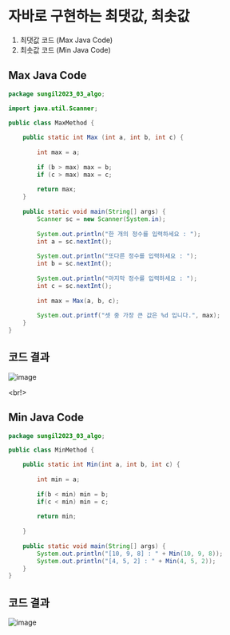 # 자바로 구현하는 최댓값, 최솟값

1. 최댓값 코드 (Max Java Code)
2. 최솟값 코드 (Min Java Code)

## Max Java Code
```java
package sungil2023_03_algo;

import java.util.Scanner;

public class MaxMethod {
	
	public static int Max (int a, int b, int c) {
		
		int max = a;
		
		if (b > max) max = b;
		if (c > max) max = c;
		
		return max;
	}
	
	public static void main(String[] args) {
		Scanner sc = new Scanner(System.in);
		
		System.out.println("한 개의 정수를 입력하세요 : ");
		int a = sc.nextInt();
		
		System.out.println("또다른 정수를 입력하세요 : ");
		int b = sc.nextInt();
		
		System.out.println("마지막 정수를 입력하세요 : ");
		int c = sc.nextInt();	
		
		int max = Max(a, b, c);
		
		System.out.printf("셋 중 가장 큰 값은 %d 입니다.", max);
	}
}
```
## 코드 결과
![image](https://user-images.githubusercontent.com/107795830/223637478-1c3d473f-38f0-4c49-b8a6-7004c85f4d2a.png)

<br!>

## Min Java Code
```java
package sungil2023_03_algo;

public class MinMethod {

	public static int Min(int a, int b, int c) {
		
		int min = a;
		
		if(b < min) min = b;
		if(c < min) min = c;
		
		return min;
		
	}
	
	public static void main(String[] args) {
		System.out.println("[10, 9, 8] : " + Min(10, 9, 8));
		System.out.println("[4, 5, 2] : " + Min(4, 5, 2));
	}
}
```

## 코드 결과
![image](https://user-images.githubusercontent.com/107795830/223638136-ce00c6c0-1421-456d-9d70-9c38eff767a2.png)

